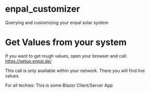 # enpal_customizer
Querying and customizing your enpal solar system

# Get Values from your system
If you want to get rough values, open your browser and call:
https://setup.enpal.de/

This call is only available within your network.
There you will find live values.

For all techies: This is some Blazor Client/Server App
